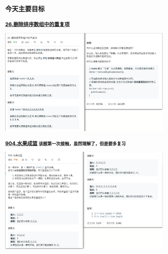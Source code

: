 ## 今天主要目标

### [26.删除排序数组中的重复项](https://leetcode-cn.com/problems/remove-duplicates-from-sorted-array/)
![remove-duplicates-from-sorted-array](./today/images/remove-duplicates-from-sorted-array.png)

### [904.水果成篮](https://leetcode-cn.com/problems/fruit-into-baskets/) `该题第一次接触，虽然理解了，但是要多复习`
![fruit-into-baskets](./today/images/fruit-into-baskets.png)
